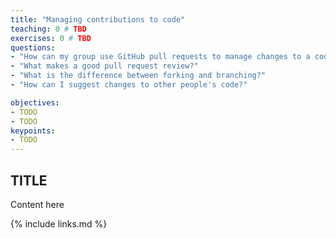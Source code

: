 ```yaml
---
title: "Managing contributions to code"
teaching: 0 # TBD
exercises: 0 # TBD
questions:
- "How can my group use GitHub pull requests to manage changes to a code?"
- "What makes a good pull request review?"
- "What is the difference between forking and branching?"
- "How can I suggest changes to other people's code?"

objectives:
- TODO
- TODO
keypoints:
- TODO
---
```


## TITLE

Content here

{% include links.md %}
